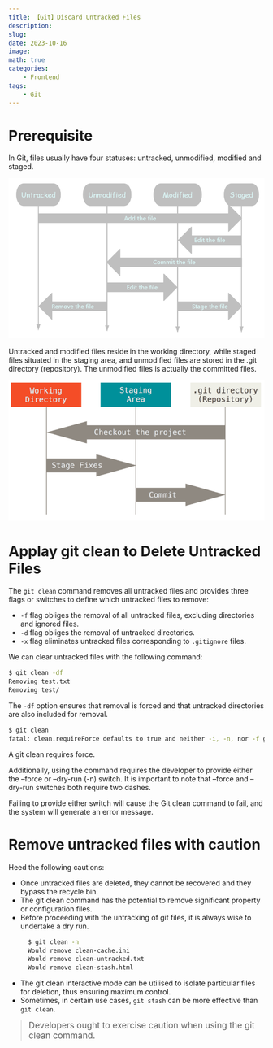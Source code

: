 ```yaml
---
title: 【Git】Discard Untracked Files
description: 
slug: 
date: 2023-10-16
image: 
math: true
categories:
    - Frontend
tags:
    - Git
---
```

# Prerequisite

In Git, files usually have four statuses: untracked, unmodified, modified and staged.

![untracked, unmodified, modified and staged](1.png)

Untracked and modified files reside in the working directory, while staged files situated in the staging area, and unmodified files are stored in the .git directory (repository). The unmodified files is actually the committed files.

![Working tree, staging area, and Git directory](2.png)

# Applay git clean to Delete Untracked Files

The `git clean` command removes all untracked files and provides three flags or switches to define which untracked files to remove: 

- `-f` flag obliges the removal of all untracked files, excluding directories and ignored files.
- `-d` flag obliges the removal of untracked directories.
- `-x` flag eliminates untracked files corresponding to `.gitignore` files.

We can clear untracked files with the following command:

```bash
$ git clean -df
Removing test.txt
Removing test/
```

The `-df` option ensures that removal is forced and that untracked directories are also included for removal.

```bash
$ git clean
fatal: clean.requireForce defaults to true and neither -i, -n, nor -f given; refusing to clean
```

A git clean requires force.

Additionally, using the command requires the developer to provide either the –force or –dry-run (-n) switch. It is important to note that –force and –dry-run switches both require two dashes.

Failing to provide either switch will cause the Git clean command to fail, and the system will generate an error message.

# Remove untracked files with caution

Heed the following cautions:

- Once untracked files are deleted, they cannot be recovered and they bypass the recycle bin.
- The git clean command has the potential to remove significant property or configuration files.
- Before proceeding with the untracking of git files, it is always wise to undertake a dry run.
  ```bash
    $ git clean -n
    Would remove clean-cache.ini
    Would remove clean-untracked.txt
    Would remove clean-stash.html
  ```
- The git clean interactive mode can be utilised to isolate particular files for deletion, thus ensuring maximum control.
- Sometimes, in certain use cases, `git stash` can be more effective than `git clean`.

> <big>Developers ought to exercise caution when using the git clean command.</big>